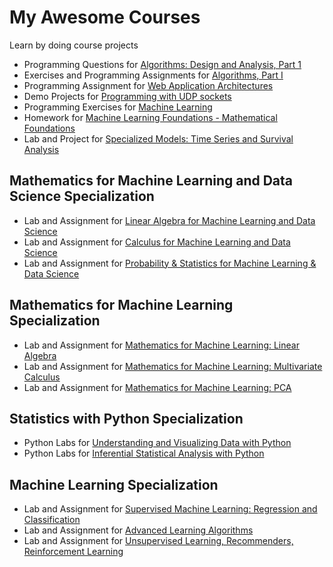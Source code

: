 My Awesome Courses
==================

Learn by doing course projects

* Programming Questions for [Algorithms: Design and Analysis, Part 1](https://class.coursera.org/algo-005)
* Exercises and Programming Assignments for [Algorithms, Part I](https://class.coursera.org/algs4partI-004)
* Programming Assignment for [Web Application Architectures](https://class.coursera.org/webapplications-002)
* Demo Projects for [Programming with UDP sockets](https://www.cs.rutgers.edu/~pxk/417/notes/sockets/udp.html)
* Programming Exercises for [Machine Learning](https://class.coursera.org/ml-006)
* Homework for [Machine Learning Foundations - Mathematical Foundations](https://www.coursera.org/learn/ntumlone-mathematicalfoundations)
* Lab and Project for [Specialized Models: Time Series and Survival Analysis](https://www.coursera.org/learn/time-series-survival-analysis/)

## Mathematics for Machine Learning and Data Science Specialization
* Lab and Assignment for [Linear Algebra for Machine Learning and Data Science](https://www.coursera.org/learn/machine-learning-linear-algebra)
* Lab and Assignment for [Calculus for Machine Learning and Data Science](https://www.coursera.org/learn/machine-learning-calculus)
* Lab and Assignment for [Probability & Statistics for Machine Learning & Data Science](https://www.coursera.org/learn/machine-learning-probability-and-statistics)

## Mathematics for Machine Learning Specialization
* Lab and Assignment for [Mathematics for Machine Learning: Linear Algebra](https://www.coursera.org/learn/linear-algebra-machine-learning)
* Lab and Assignment for [Mathematics for Machine Learning: Multivariate Calculus](https://www.coursera.org/learn/multivariate-calculus-machine-learning)
* Lab and Assignment for [Mathematics for Machine Learning: PCA](https://www.coursera.org/learn/pca-machine-learning)

## Statistics with Python Specialization
* Python Labs for [Understanding and Visualizing Data with Python](https://www.coursera.org/learn/understanding-visualization-data)
* Python Labs for [Inferential Statistical Analysis with Python](https://www.coursera.org/learn/inferential-statistical-analysis-python)

## Machine Learning Specialization
* Lab and Assignment for [Supervised Machine Learning: Regression and Classification](https://www.coursera.org/learn/machine-learning)
* Lab and Assignment for [Advanced Learning Algorithms](https://www.coursera.org/learn/advanced-learning-algorithms)
* Lab and Assignment for [Unsupervised Learning, Recommenders, Reinforcement Learning](https://www.coursera.org/learn/unsupervised-learning-recommenders-reinforcement-learning)
